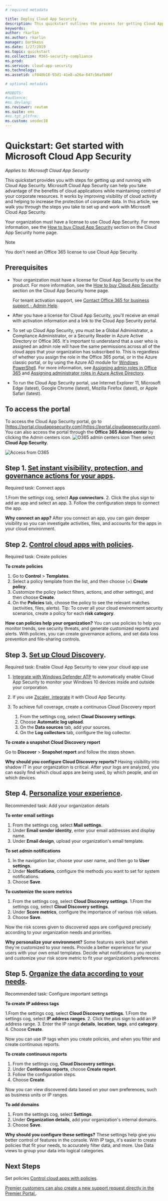 ```yaml
---
# required metadata

title: Deploy Cloud App Security 
description: This quickstart outlines the process for getting Cloud App Security up and running so you have cloud app use, insight, and control.
keywords:
author: rkarlin
ms.author: rkarlin
manager: barbkess
ms.date: 1/27/2019
ms.topic: quickstart
ms.collection: M365-security-compliance
ms.prod:
ms.service: cloud-app-security
ms.technology:
ms.assetid: cf040b18-93d1-41e8-a26a-647c56afb00f

# optional metadata

#ROBOTS:
#audience:
#ms.devlang:
ms.reviewer: reutam
ms.suite: ems
#ms.tgt_pltfrm:
ms.custom: seodec18
---
```


#  Quickstart: Get started with Microsoft Cloud App Security

*Applies to: Microsoft Cloud App Security*

This quickstart provides you with steps for getting up and running with Cloud App Security. Microsoft Cloud App Security can help you take advantage of the benefits of cloud applications while maintaining control of your corporate resources. It works by improving visibility of cloud activity and helping to increase the protection of corporate data. In this article, we walk you through the steps you take to set up and work with Microsoft Cloud App Security.  

Your organization must have a license to use Cloud App Security. For more information, see the [How to buy Cloud App Security](https://www.microsoft.com/cloud-platform/cloud-app-security) section on the Cloud App Security home page.  

>[!NOTE]
>You don't need an Office 365 license to use Cloud App Security.  

## Prerequisites  
  
- Your organization must have a license for Cloud App Security to use the product. For more information, see the [How to buy Cloud App Security](https://www.microsoft.com/cloud-platform/cloud-app-security) section on the Cloud App Security home page.  
  
     For tenant activation support, see [Contact Office 365 for business support - Admin Help](https://support.office.com/article/Contact-Office-365-for-business-support-Admin-Help-32a17ca7-6fa0-4870-8a8d-e25ba4ccfd4b).  
- After you have a license for Cloud App Security, you'll receive an email with activation information and a link to the Cloud App Security portal.  
  
- To set up Cloud App Security, you must be a Global Administrator, a Compliance Administrator, or a Security Reader in Azure Active Directory or Office 365. It's important to understand that a user who is assigned an admin role will have the same permissions across all of the cloud apps that your organization has subscribed to. This is regardless of whether you assign the role in the Office 365 portal, or in the Azure classic portal, or by using the Azure AD module for [Windows PowerShell](https://technet.microsoft.com/library/mt736914.aspx). For more information, see [Assigning admin roles in Office 365](https://support.office.com/article/Assigning-admin-roles-in-Office-365-eac4d046-1afd-4f1a-85fc-8219c79e1504) and [Assigning administrator roles in Azure Active Directory](https://azure.microsoft.com/documentation/articles/active-directory-assign-admin-roles/).  
  
- To run the Cloud App Security portal, use Internet Explorer 11, Microsoft Edge (latest), Google Chrome (latest), Mozilla Firefox (latest), or Apple Safari (latest).  

## To access the portal

To access the Cloud App Security portal, go to [https://portal.cloudappsecurity.com](https://portal.cloudappsecurity.com).  
You can also access the portal through the **Office 365 Admin center** by clicking the Admin centers icon. ![O365 admin centers icon](./media/o365-admin-centers-icon.png "O365 admin centers icon") Then select **Cloud App Security**.  
  
![Access from O365](./media/access-from-o365.png "Access from O365")  
  



## Step 1. [Set instant visibility, protection, and governance actions for your apps](enable-instant-visibility-protection-and-governance-actions-for-your-apps.md).
Required task: Connect apps

1.From the settings cog, select   **App connectors**.
2. Click the plus sign to add an app and select an app.
3. Follow the configuration steps to connect the app.

**Why connect an app?**
After you connect an app, you can gain deeper visibility so you can investigate activities, files, and accounts for the apps in your cloud environment.


## Step 2. [Control cloud apps with policies](control-cloud-apps-with-policies.md).
Required task: Create policies

**To create policies**

1. Go to **Control** > **Templates**.
2. Select a policy template from the list, and then choose (+) **Create policy**.
3. Customize the policy (select filters, actions, and other settings), and then choose **Create**.
4. On the **Policies** tab, choose the policy to see the relevant matches (activities, files, alerts).
 Tip: To cover all your cloud environment security scenarios, create a policy for each **risk category**.

**How can policies help your organization?**
You can use policies to help you monitor trends, see security threats, and generate customized reports and alerts. With policies, you can create governance actions, and set data loss prevention and file-sharing controls.


## Step 3. [Set up Cloud Discovery](set-up-cloud-discovery.md).

Required task: Enable Cloud App Security to view your cloud app use

1. [Integrate with Windows Defender ATP](wdatp-integration.md) to automatically enable Cloud App Security to monitor your Windows 10 devices inside and outside your corporation.
2. If you use [Zscaler, integrate](zscaler-integration.md) it with Cloud App Security.
3. To achieve full coverage, create a continuous Cloud Discovery report

   1. From the settings cog, select   **Cloud Discovery settings**.
   2. Choose **Automatic log upload**.
   3. On the **Data sources** tab, add your sources.
   4. On the **Log collectors** tab, configure the log collector.
 
**To create a snapshot Cloud Discovery report**

 Go to **Discover** > **Snapshot report** and follow the steps shown.

**Why should you configure Cloud Discovery reports?**
Having visibility into shadow IT in your organization is critical.
After your logs are analyzed, you can easily find which cloud apps are being used, by which people, and on which devices.

## Step 4. [Personalize your experience](mail-settings.md).
Recommended task: Add your organization details

**To enter email settings**

1. From the settings cog, select **Mail settings**.
2. Under **Email sender identity**, enter your email addresses and display name.
3. Under **Email design**, upload your organization's email template.

**To set admin notifications**

1. In the navigation bar, choose your user name, and then go to **User settings**.
2. Under **Notifications**, configure the methods you want to set for system notifications.
3. Choose **Save**.

**To customize the score metrics**

1. From the settings cog, select **Cloud Discovery settings**.
1.From the settings cog, select **Cloud Discovery settings**.
2. Under **Score metrics**, configure the importance of various risk values.
3. Choose **Save**.

Now the risk scores given to discovered apps are configured precisely according to your organization needs and priorities.

**Why personalize your environment?**
Some features work best when they're customized to your needs. 
Provide a better experience for your users with your own email templates. Decide what notifications you receive and customize your risk score metric to fit your organization’s preferences.


## Step 5. [Organize the data according to your needs](ip-tags.md).
Recommended task: Configure important settings

**To create IP address tags**

1.From the settings cog, select **Cloud Discovery settings**.
1.From the settings cog, select **IP address ranges**.
2. Click the plus sign to add an IP address range.
3. Enter the IP range **details**, **location**, **tags**, and **category**.
4. Choose **Create**.

   Now you can use IP tags when you create policies, and when you filter and create continuous reports.

**To create continuous reports**

1. From the settings cog, **Cloud Discovery settings**.
2. Under **Continuous reports**, choose **Create report**.
3. Follow the configuration steps.
4. Choose **Create**.

Now you can view discovered data based on your own preferences, such as business units or IP ranges.

**To add domains**

1. From the settings cog, select **Settings**.
2. Under **Organization details**, add your organization's internal domains.
3. Choose **Save**.

**Why should you configure these settings?**
These settings help give you better control of features in the console. With IP tags, it's easier to create policies that fit your needs, to accurately filter data, and more. Use Data views to group your data into logical categories.
  

## Next Steps

Set policies [Control cloud apps with policies](control-cloud-apps-with-policies.md).    

[Premier customers can also create a new support request directly in the Premier Portal.](https://premier.microsoft.com/).   
